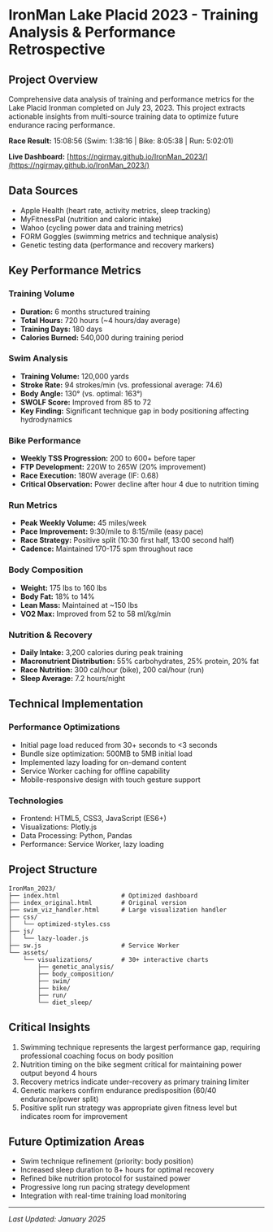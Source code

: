 # IronMan Lake Placid 2023 - Training Analysis & Performance Retrospective

## Project Overview
Comprehensive data analysis of training and performance metrics for the Lake Placid Ironman completed on July 23, 2023. This project extracts actionable insights from multi-source training data to optimize future endurance racing performance.

**Race Result:** 15:08:56 (Swim: 1:38:16 | Bike: 8:05:38 | Run: 5:02:01)

**Live Dashboard:** [https://ngirmay.github.io/IronMan_2023/](https://ngirmay.github.io/IronMan_2023/)

## Data Sources
- Apple Health (heart rate, activity metrics, sleep tracking)
- MyFitnessPal (nutrition and caloric intake)
- Wahoo (cycling power data and training metrics)
- FORM Goggles (swimming metrics and technique analysis)
- Genetic testing data (performance and recovery markers)

## Key Performance Metrics

### Training Volume
- **Duration:** 6 months structured training
- **Total Hours:** 720 hours (~4 hours/day average)
- **Training Days:** 180 days
- **Calories Burned:** 540,000 during training period

### Swim Analysis
- **Training Volume:** 120,000 yards
- **Stroke Rate:** 94 strokes/min (vs. professional average: 74.6)
- **Body Angle:** 130° (vs. optimal: 163°)
- **SWOLF Score:** Improved from 85 to 72
- **Key Finding:** Significant technique gap in body positioning affecting hydrodynamics

### Bike Performance
- **Weekly TSS Progression:** 200 to 600+ before taper
- **FTP Development:** 220W to 265W (20% improvement)
- **Race Execution:** 180W average (IF: 0.68)
- **Critical Observation:** Power decline after hour 4 due to nutrition timing

### Run Metrics
- **Peak Weekly Volume:** 45 miles/week
- **Pace Improvement:** 9:30/mile to 8:15/mile (easy pace)
- **Race Strategy:** Positive split (10:30 first half, 13:00 second half)
- **Cadence:** Maintained 170-175 spm throughout race

### Body Composition
- **Weight:** 175 lbs to 160 lbs 
- **Body Fat:** 18% to 14%
- **Lean Mass:** Maintained at ~150 lbs
- **VO2 Max:** Improved from 52 to 58 ml/kg/min

### Nutrition & Recovery
- **Daily Intake:** 3,200 calories during peak training
- **Macronutrient Distribution:** 55% carbohydrates, 25% protein, 20% fat
- **Race Nutrition:** 300 cal/hour (bike), 200 cal/hour (run)
- **Sleep Average:** 7.2 hours/night

## Technical Implementation

### Performance Optimizations
- Initial page load reduced from 30+ seconds to <3 seconds
- Bundle size optimization: 500MB to 5MB initial load
- Implemented lazy loading for on-demand content
- Service Worker caching for offline capability
- Mobile-responsive design with touch gesture support

### Technologies
- Frontend: HTML5, CSS3, JavaScript (ES6+)
- Visualizations: Plotly.js
- Data Processing: Python, Pandas
- Performance: Service Worker, lazy loading

## Project Structure
```
IronMan_2023/
├── index.html                 # Optimized dashboard
├── index_original.html        # Original version
├── swim_viz_handler.html      # Large visualization handler
├── css/
│   └── optimized-styles.css
├── js/
│   └── lazy-loader.js
├── sw.js                      # Service Worker
└── assets/
    └── visualizations/        # 30+ interactive charts
        ├── genetic_analysis/
        ├── body_composition/
        ├── swim/
        ├── bike/
        ├── run/
        └── diet_sleep/
```

## Critical Insights
1. Swimming technique represents the largest performance gap, requiring professional coaching focus on body position
2. Nutrition timing on the bike segment critical for maintaining power output beyond 4 hours
3. Recovery metrics indicate under-recovery as primary training limiter
4. Genetic markers confirm endurance predisposition (60/40 endurance/power split)
5. Positive split run strategy was appropriate given fitness level but indicates room for improvement

## Future Optimization Areas
- Swim technique refinement (priority: body position)
- Increased sleep duration to 8+ hours for optimal recovery
- Refined bike nutrition protocol for sustained power
- Progressive long run pacing strategy development
- Integration with real-time training load monitoring

---
*Last Updated: January 2025*
